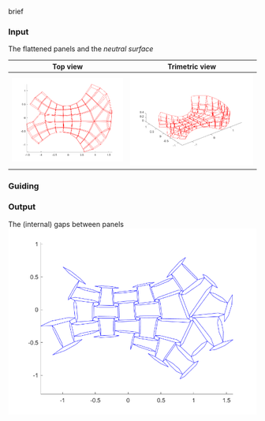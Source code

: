 brief
### Input
The flattened panels and the *neutral surface*

Top view|Trimetric view
------- | -------
![Top view of the input geometry](https://github.com/ChiangYuChou/SpatialAuxetic/blob/master/MATLAB/Input_top.png)|![The trimetric view](https://github.com/ChiangYuChou/SpatialAuxetic/blob/master/MATLAB/Input.png)
### Guiding
### Output
The (internal) gaps between panels
![Output](https://github.com/ChiangYuChou/SpatialAuxetic/blob/master/MATLAB/Output.png)
